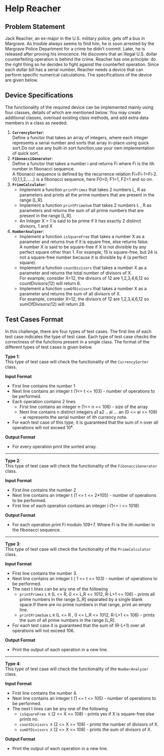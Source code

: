 # Help Reacher

## Problem Statement
Jack Reacher, an ex-major in the U.S. military police, gets off a bus in Margrave. As trouble always seems to find him, he is soon arrested by the Margrave Police Department for a crime he didn’t commit. Later, he is released after proving his innocence. He discovers that an illegal U.S. dollar counterfeiting operation is behind the crime. Reacher has one principle: do the right thing so he decides to fight against the counterfeit operation. Since each dollar bill has a serial number, Reacher needs a device that can perform specific numerical calculations. The specifications of the device are given below.
## Device Specifications
The functionality of the required device can be implemented mainly using four classes, details of which are mentioned below. You may create additional classes, overload existing class methods, and add extra data members in a class as needed.
1. **`CurrencySorter`**:  
   Define a functor that takes an array of integers, where each integer represents a serial number and sorts that array in-place using quick sort.Do not use any built-in sort function,use your own implementation of quick sort.
2. **`FibonacciGenerator`**:  
   Define a functor that takes a number i and returns Fi  where Fi is  the ith number in fibonacci sequence.  
A fibonacci sequence is defined by the recurrence relation Fi=Fi-1+Fi-2.
{0,1,1,2,.....} is a fibonacci sequence, here F0=0, F1=1, F2=1 and so on.
3. **`PrimeCalculator`**:
   - Implement a function  `printPrimes` that takes 2 numbers L, R as parameters and prints all the prime numbers that are present in the range [L,R].
   - Implement a function `printPrimeSum` that takes 2 numbers L , R as parameters and returns the sum of all prime numbers that are present in the range [L,R].
   - An Integer X > 1 is said to be prime if it has exactly 2 distinct divisors, 1 and X
4. **`NumberAnalyzer`**:
   - Implement a function `isSquareFree` that takes a number X as a parameter and returns true if it is square free, else returns false.  
      A number X is said to be square-free if X is not divisible by any perfect square other than 1.
     For example, 15 is square-free, but 24 is not a square-free number because it is divisible by 4 (a perfect square).
   - Implement a function `countDivisors` that takes a number X as a parameter and returns the total number of divisors of X.  
      For example, consider X=12, the divisors of 12 are 1,2,3,4,6,12 so countDivisors(12) will return 6.
   - Implement a function `sumOfDivisors` that takes a number X as a parameter and returns the sum of all divisors of X.  
      For example, consider X=12, the divisors of 12 are 1,2,3,4,6,12 so sumOfDivisors(12) will return 28.
     
## Test Cases Format 
In this challenge, there are four types of test cases. The first line of each test case indicates the type of test case. Each type of test case checks the correctness of the functions present in a single class. The format of the different types of test cases is given below.

**Type 1**:  
This type of test case will check the functionality of the `CurrencySorter` class.

**Input Format**
- First line contains the number 1 
- Next line contains an integer t (1<=  t <= 103) - number of  operations to be performed.
- Each operation contains 2 lines
  - First line contains an integer n (1<= n <= 106) - size of the array
  - Next line contains n distinct integers a1 a2 .. ai ... an  (0 <= ai <= 109) - ai represents the serial number of ith currency note.
- For each test case of this type, it is guaranteed that the sum of n over all operations will not exceed 10⁶.

**Output Format**
- For every operation print the sorted array.
---
**Type 2**:  
This type of test case will check the functionality of the `FibonacciGenerator` class.

**Input Format**
- First line contains the number 2
- Next line contains an integer t (1 <=  t <= 2*105) - number of  operations to be performed.
- First line of each operation contains an integer i (1<= i <= 1018)

**Output Format**
- For each operation print Fi modulo 109+7. Where Fi is the ith number in the fibonacci sequence.
---
**Type 3**:  
This type of test case will check the functionality of the `PrimeCalculator` class.

**Input Format**
- First line contains the number 3.
- Next line contains an integer t ( 1 <= t <= 103) - number of operations to be performed.
- The next t lines can be any one of the following
  - `printPrimes` `L` `R` (L <= R, 0 <= L,R <= 1012, R-L+1 <= 106) - prints all prime numbers in the range [L,R] separated by a single blank space.If there are no prime numbers in that range, print an empty line.
  - `printPrimeSum` `L` `R` (L <= R , 0 <= L,R <= 1012, R-L+1 <= 106) - prints the sum of all prime numbers in the range [L,R]. 
- For each test case it is guaranteed that the sum of (R-L+1) over all operations will not exceed 106.

**Output Format**
- Print the output of each operation in a new line.
---
**Type 4**:  
This type of  test case will check the functionality of the `NumberAnalyzer` class.

**Input Format**
- First line contains the number 4.
- Next line contains an integer t (1 <= t <= 105) - number of operations to be performed.
- The next t lines can be any one of the following
  - `isSquareFree X` (2 <= X <= 108) - prints yes if X is square-free else prints no.
  - `countDivisors X` (2 <= X <= 108) - prints the number of divisors of X.
  - `sumOfDivisors X` (2 <= X <= 108) - prints the sum of divisors of X.

**Output Format**
- Print the output of each operation in a new line.
